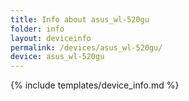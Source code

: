 ```yaml
---
title: Info about asus_wl-520gu
folder: info
layout: deviceinfo
permalink: /devices/asus_wl-520gu/
device: asus_wl-520gu
---
```

{% include templates/device_info.md %}
